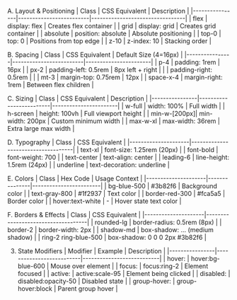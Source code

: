 A. Layout & Positioning
| Class | CSS Equivalent | Description | |----------------|-------------------------|---------------------------------| | flex | display: flex | Creates flex container | | grid | display: grid | Creates grid container | | absolute | position: absolute | Absolute positioning | | top-0 | top: 0 | Positions from top edge | | z-10 | z-index: 10 | Stacking order |

B. Spacing
| Class | CSS Equivalent | Default Size (4=16px) | |----------------|-------------------------|-----------------------| | p-4 | padding: 1rem | 16px | | px-2 | padding-left: 0.5rem | 8px left + right | | | padding-right: 0.5rem | | | mt-3 | margin-top: 0.75rem | 12px | | space-x-4 | margin-right: 1rem | Between flex children |

C. Sizing
| Class | CSS Equivalent | Description | |----------------|-------------------------|-----------------------| | w-full | width: 100% | Full width | | h-screen | height: 100vh | Full viewport height | | min-w-[200px]| min-width: 200px | Custom minimum width | | max-w-xl | max-width: 36rem | Extra large max width |

D. Typography
| Class | CSS Equivalent | |---------------------|------------------------------------| | text-xl | font-size: 1.25rem (20px) | | font-bold | font-weight: 700 | | text-center | text-align: center | | leading-6 | line-height: 1.5rem (24px) | | underline | text-decoration: underline |

E. Colors
| Class | Hex Code | Usage Context | |---------------------|---------------|------------------------| | bg-blue-500 | #3b82f6 | Background color | | text-gray-800 | #1f2937 | Text color | | border-red-300 | #fca5a5 | Border color | | hover:text-white | - | Hover state text color |

F. Borders & Effects
| Class | CSS Equivalent | |---------------------|------------------------------------| | rounded-lg | border-radius: 0.5rem (8px) | | border-2 | border-width: 2px | | shadow-md | box-shadow: ... (medium shadow) | | ring-2 ring-blue-500 | box-shadow: 0 0 0 2px #3b82f6 |

3. State Modifiers
| Modifier | Example | Description | |----------------|--------------------------|---------------------------| | hover: | hover:bg-blue-600 | Mouse over element | | focus: | focus:ring-2 | Element focused | | active: | active:scale-95 | Element being clicked | | disabled: | disabled:opacity-50 | Disabled state | | group-hover: | group-hover:block | Parent group hover |